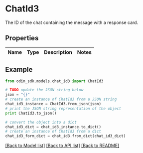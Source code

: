 # ChatId3

The ID of the chat containing the message with a response card.

## Properties

Name | Type | Description | Notes
------------ | ------------- | ------------- | -------------

## Example

```python
from odin_sdk.models.chat_id3 import ChatId3

# TODO update the JSON string below
json = "{}"
# create an instance of ChatId3 from a JSON string
chat_id3_instance = ChatId3.from_json(json)
# print the JSON string representation of the object
print ChatId3.to_json()

# convert the object into a dict
chat_id3_dict = chat_id3_instance.to_dict()
# create an instance of ChatId3 from a dict
chat_id3_form_dict = chat_id3.from_dict(chat_id3_dict)
```
[[Back to Model list]](../README.md#documentation-for-models) [[Back to API list]](../README.md#documentation-for-api-endpoints) [[Back to README]](../README.md)


